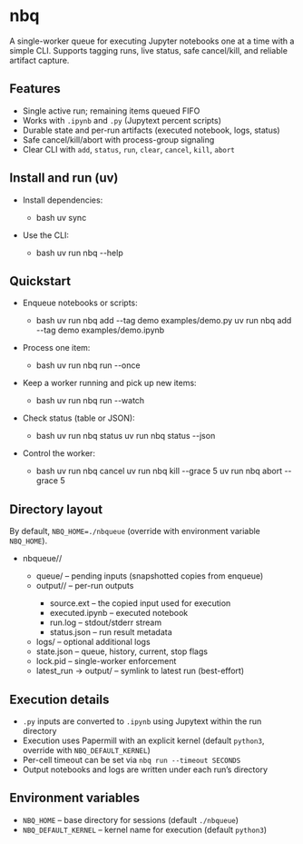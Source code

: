 # nbq

A single-worker queue for executing Jupyter notebooks one at a time with a simple CLI. Supports tagging runs, live status, safe cancel/kill, and reliable artifact capture.

## Features

- Single active run; remaining items queued FIFO
- Works with `.ipynb` and `.py` (Jupytext percent scripts)
- Durable state and per-run artifacts (executed notebook, logs, status)
- Safe cancel/kill/abort with process-group signaling
- Clear CLI with `add`, `status`, `run`, `clear`, `cancel`, `kill`, `abort`

## Install and run (uv)

- Install dependencies:
  - bash
    uv sync

- Use the CLI:
  - bash
    uv run nbq --help

## Quickstart

- Enqueue notebooks or scripts:
  - bash
    uv run nbq add --tag demo examples/demo.py
    uv run nbq add --tag demo examples/demo.ipynb

- Process one item:
  - bash
    uv run nbq run --once

- Keep a worker running and pick up new items:
  - bash
    uv run nbq run --watch

- Check status (table or JSON):
  - bash
    uv run nbq status
    uv run nbq status --json

- Control the worker:
  - bash
    uv run nbq cancel
    uv run nbq kill --grace 5
    uv run nbq abort --grace 5

## Directory layout

By default, `NBQ_HOME=./nbqueue` (override with environment variable `NBQ_HOME`).

- nbqueue/<session-id>/
  - queue/ – pending inputs (snapshotted copies from enqueue)
  - output/<run-id>/ – per-run outputs
    - source.ext – the copied input used for execution
    - executed.ipynb – executed notebook
    - run.log – stdout/stderr stream
    - status.json – run result metadata
  - logs/ – optional additional logs
  - state.json – queue, history, current, stop flags
  - lock.pid – single-worker enforcement
  - latest_run -> output/<run-id> – symlink to latest run (best-effort)

## Execution details

- `.py` inputs are converted to `.ipynb` using Jupytext within the run directory
- Execution uses Papermill with an explicit kernel (default `python3`, override with `NBQ_DEFAULT_KERNEL`)
- Per-cell timeout can be set via `nbq run --timeout SECONDS`
- Output notebooks and logs are written under each run’s directory

## Environment variables

- `NBQ_HOME` – base directory for sessions (default `./nbqueue`)
- `NBQ_DEFAULT_KERNEL` – kernel name for execution (default `python3`)
